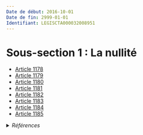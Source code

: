 ```yaml
---
Date de début: 2016-10-01
Date de fin: 2999-01-01
Identifiant: LEGISCTA000032008951
---
```


<h1>Sous-section 1 : La nullité</h1>

- [Article 1178](article_1178.md)
- [Article 1179](article_1179.md)
- [Article 1180](article_1180.md)
- [Article 1181](article_1181.md)
- [Article 1182](article_1182.md)
- [Article 1183](article_1183.md)
- [Article 1184](article_1184.md)
- [Article 1185](article_1185.md)

<details>
  <summary><em>Références</em></summary>

  <h2>Articles faisant référence à la section</h2>
  
  <ul>
    <li>
      <a href="https://legal.tricoteuses.fr//redirection/LEGIARTI000032006591?vers=git&vers=legifrance">Ordonnance n° 2016-131 du 10 février 2016 portant réforme du droit des contrats, du régime général et de la preuve des obligations - article 2 ENTIEREMENT_MODIF</a> CREE source
    </li>
  </ul>
</details>
